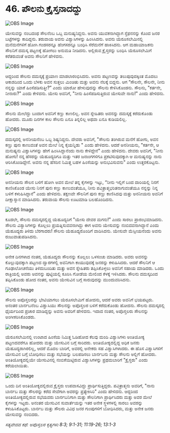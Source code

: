 # 46. ಪೌಲನು ಕ್ರೈಸ್ತನಾದದ್ದು 

![OBS Image](https://cdn.door43.org/obs/jpg/360px/obs-en-46-01.jpg)

ಯೇಸುವನ್ನು ನಂಬದಂಥ ಸೌಲನೆಂಬ ಒಬ್ಬ ಮನುಷ್ಯನಿದ್ದನು. ಅವನು ಯುವಕನಾಗಿದ್ದಾಗ ಸ್ತೆಫನನನ್ನು ಕೊಂದ ಜನರ ಬಟ್ಟೆಗಳನ್ನು ಕಾದಿದ್ದನು. ತರುವಾಯ ಅವನು ವಿಶ್ವಾಸಿಗಳನ್ನು ಹಿಂಸಿಸಿದನು. ಅವನು ಯೆರೂಸಲೇಮಿನಲ್ಲಿ ಮನೆಮನೆಗಳಿಗೆ ಹೋಗಿ ಗಂಡಸರನ್ನೂ ಹೆಂಗಸರನ್ನೂ ಬಂಧಿಸಿ ಸೆರೆಮನೆಗೆ ಹಾಕಿಸಿದನು. ಆಗ ಮಹಾಯಾಜಕನು ಸೌಲನಿಗೆ ದಮಸ್ಕ ಪಟ್ಟಣಕ್ಕೆ ಹೋಗಲು ಅನುಮತಿ ನೀಡಿದನು. ಅಲ್ಲಿರುವ ಕ್ರೈಸ್ತರನ್ನು ಬಂಧಿಸಿ ಯೆರೂಸಲೇಮಿಗೆ ಕರೆತರುವಂತೆ ಅವನು ಸೌಲನಿಗೆ ಹೇಳಿದನು.

![OBS Image](https://cdn.door43.org/obs/jpg/360px/obs-en-46-02.jpg)

ಆದ್ದರಿಂದ ಸೌಲನು ದಮಸ್ಕಕ್ಕೆ ಪ್ರಯಾಣ ಮಾಡಲಾರಂಭಿಸಿದನು. ಅವನು ಪಟ್ಟಣವನ್ನು ತಲುಪುವುದಕ್ಕಿಂತ ಮೊದಲು  ಆಕಾಶದಿಂದ ಒಂದು ಬೆಳಕು ಅವನ ಸುತ್ತಲು ಮಿಂಚಿತು ಮತ್ತು ಅವನು ನೆಲಕ್ಕೆ ಬಿದ್ದನು. ಆಗ  “ಸೌಲನೇ, ಸೌಲನೇ, ನೀನು ನನ್ನನ್ನು ಯಾಕೆ ಹಿಂಸೆಪಡಿಸುತ್ತೀ?” ಎಂದು ಯಾರೋ ಹೇಳುವುದನ್ನು ಸೌಲನು ಕೇಳಿಸಿಕೊಂಡನು. ಸೌಲನು, "ಕರ್ತನೇ, ನೀನಾರು?" ಎಂದು ಕೇಳಿದನು. ಯೇಸು ಅವನಿಗೆ, "ನೀನು ಹಿಂಸೆಪಡಿಸುತ್ತಿರುವ ಯೇಸುವೇ ನಾನು!" ಎಂದು ಹೇಳಿದನು.

![OBS Image](https://cdn.door43.org/obs/jpg/360px/obs-en-46-03.jpg)

ಸೌಲನು ಮೇಲೆದ್ದು ಬಂದಾಗ ಅವನಿಗೆ ಕಣ್ಣು ಕಾಣಲಿಲ್ಲ. ಅವನ ಸ್ನೇಹಿತರು ಅವನನ್ನು ದಮಸ್ಕಕ್ಕೆ ಕರೆದುಕೊಂಡು ಹೋದರು. ಮೂರು ದಿನಗಳ ಕಾಲ ಸೌಲನು ಏನೂ ತಿನ್ನಲಿಲ್ಲ ಅಥವಾ ಏನೂ ಕುಡಿಯಲಿಲ್ಲ.

![OBS Image](https://cdn.door43.org/obs/jpg/360px/obs-en-46-04.jpg)

ದಮಸ್ಕದಲ್ಲಿ ಅನನೀಯನೆಂಬ ಒಬ್ಬ ಶಿಷ್ಯನಿದ್ದನು. ದೇವರು ಅವನಿಗೆ, "ಸೌಲನು ತಂಗಿರುವ ಮನೆಗೆ ಹೋಗು, ಅವನ ಕಣ್ಣು ಪುನಃ ಕಾಣುವಂತೆ ಅವನ ಮೇಲೆ ನಿನ್ನ ಕೈಯನ್ನಿಡು " ಎಂದು ಹೇಳಿದನು. ಆದರೆ ಅನನೀಯನು, "ಕರ್ತನೇ, ಆ ಮನುಷ್ಯನು ವಿಶ್ವಾಸಿಗಳನ್ನು ಹೇಗೆ ಹಿಂಸಿಸಿದ್ದಾನೆಂದು ನಾನು ಕೇಳಿದ್ದೇನೆ" ಎಂದು ಹೇಳಿದನು. ದೇವರು ಅವನಿಗೆ, "ನೀನು ಹೋಗು! ನನ್ನ ಹೆಸರನ್ನು ಯೆಹೂದ್ಯರಿಗೂ ಮತ್ತು ಇತರ ಜನಾಂಗಗಳಿಗೂ ಪ್ರಕಟಿಸುವುದಕ್ಕಾಗಿ ಆ ಮನುಷ್ಯನನ್ನು ನಾನು ಆರಿಸಿಕೊಂಡಿದ್ದೇನೆ. ಅವನು ನನ್ನ ಹೆಸರಿನ ನಿಮಿತ್ತ ಬಹಳ ಹಿಂಸೆಯನ್ನು ಅನುಭವಿಸುವನು" ಎಂದು ಉತ್ತರಕೊಟ್ಟನು. 

![OBS Image](https://cdn.door43.org/obs/jpg/360px/obs-en-46-05.jpg)

ಅನನೀಯನು ಸೌಲನ ಬಳಿಗೆ ಹೋಗಿ ಅವನ ಮೇಲೆ ತನ್ನ ಕೈಗಳನ್ನು ಇಟ್ಟು, “ನೀನು ಇಲ್ಲಿಗೆ ಬಂದ ದಾರಿಯಲ್ಲಿ ನಿನಗೆ ಕಾಣಿಸಿಕೊಂಡ ಯೇಸು ನಿನಗೆ ಪುನಃ ಕಣ್ಣು ಕಾಣುವಂತೆಯೂ, ನೀನು ಪವಿತ್ರಾತ್ಮಭರಿತನಾಗುವಂತೆಯೂ ನನ್ನನ್ನು ನಿನ್ನ ಬಳಿಗೆ ಕಳುಹಿಸಿದ್ದಾನೆ” ಎಂದು ಹೇಳಿದನು. ತಕ್ಷಣವೇ ಸೌಲನಿಗೆ ಪುನಃ ಕಣ್ಣು ಕಾಣಿಸಿದವು ಮತ್ತು ಅನನೀಯನು ಅವನಿಗೆ ದೀಕ್ಷಾಸ್ನಾನ ಮಾಡಿಸಿದನು. ತರುವಾಯ ಸೌಲನು ಊಟಮಾಡಿ ಬಲಹೊಂದಿದನು.

![OBS Image](https://cdn.door43.org/obs/jpg/360px/obs-en-46-06.jpg)

ಕೂಡಲೇ, ಸೌಲನು ದಮಸ್ಕದಲ್ಲಿದ್ದ ಯೆಹೂದ್ಯರಿಗೆ "ಯೇಸು ದೇವರ ಮಗನು!" ಎಂದು ಸಾರಲು ಪ್ರಾರಂಭಮಾಡಿದನು. ಸೌಲನು ವಿಶ್ವಾಸಿಗಳನ್ನು ಕೊಲ್ಲಲು ಪ್ರಯತ್ನಿಸುವವನಾಗಿದ್ದು  ಈಗ ಅವನು ಯೇಸುವನ್ನು ನಂಬಿದವನಾಗಿದ್ದಾನೆ ಎಂದು ಯೆಹೂದ್ಯರು ತಿಳಿದು ಬೆರಗಾದರು! ಸೌಲನು ಯೆಹೂದ್ಯರೊಂದಿಗೆ ವಾದಿಸಿದನು. ಯೇಸುವೇ ಮೆಸ್ಸೀಯನೆಂದು ಅವನು ರುಜುವಾತುಪಡಿಸಿದನು. 

![OBS Image](https://cdn.door43.org/obs/jpg/360px/obs-en-46-07.jpg)

ಅನೇಕ ದಿನಗಳಾದ ನಂತರ, ಯೆಹೂದ್ಯರು ಸೌಲನನ್ನು ಕೊಲ್ಲಲು ಒಳಸಂಚು ಮಾಡಿದರು. ಅವರು ಅವನನ್ನು ಕೊಲ್ಲುವುದಕ್ಕಾಗಿ ಪಟ್ಟಣದ ದ್ವಾರಗಳಲ್ಲಿ ಅವನಿಗಾಗಿ ಕಾಯುವುದಕ್ಕೆ ಜನರನ್ನು ಕಳುಹಿಸಿದರು. ಆದರೆ ಸೌಲನಿಗೆ ಆ ಗೂಢಾಲೋಚನೆಯು ತಿಳಿದುಬಂದಿತು ಮತ್ತು ಅವನ ಸ್ನೇಹಿತರು ತಪ್ಪಿಸಿಕೊಳ್ಳಲು ಅವನಿಗೆ ಸಹಾಯ ಮಾಡಿದರು. ಒಂದು ರಾತ್ರಿಯಲ್ಲಿ ಅವರು ಅವನನ್ನು ಪುಟ್ಟಿಯಲ್ಲಿ ಕೂರಿಸಿ ಗೋಡೆಯ ಮೇಲಿಂದ ಕೆಳಕ್ಕೆ ಇಳಿಸಿದರು. ಸೌಲನು ದಮಸ್ಕದಿಂದ ತಪ್ಪಿಸಿಕೊಂಡು ಹೋದ ನಂತರ, ಅವನು ಯೇಸುವಿನ ಬಗ್ಗೆ ಸಾರುವುದನ್ನು ಮುಂದುವರಿಸಿದನು. 

![OBS Image](https://cdn.door43.org/obs/jpg/360px/obs-en-46-08.jpg)

ಸೌಲನು ಅಪೊಸ್ತಲರನ್ನು ಭೇಟಿಯಾಗಲು ಯೆರೂಸಲೇಮಿಗೆ ಹೋದನು, ಆದರೆ ಅವರು ಅವನಿಗೆ ಭಯಪಟ್ಟರು. ಅನಂತರ ಬಾರ್ನಬನೆಂಬ ವಿಶ್ವಾಸಿಯು ಸೌಲನನ್ನು ಅಪೊಸ್ತಲರ ಬಳಿಗೆ ಕರೆದುಕೊಂಡು ಹೋದನು. ಸೌಲನು ದಮಸ್ಕದಲ್ಲಿ ಧೈರ್ಯದಿಂದ ಪ್ರಚಾರ ಮಾಡಿದ್ದನ್ನು ಅವನು ಅವರಿಗೆ ಹೇಳಿದನು. ಇದಾದ ನಂತರ, ಅಪೊಸ್ತಲರು ಸೌಲನನ್ನು ಅಂಗೀಕರಿಸಿಕೊಂಡರು. 

![OBS Image](https://cdn.door43.org/obs/jpg/360px/obs-en-46-09.jpg)

ಯೆರೂಸಲೇಮಿನಲ್ಲಿ ಉಂಟಾದ ಹಿಂಸೆಯ ನಿಮಿತ್ತ ಓಡಿಹೋದ ಕೆಲವು ಮಂದಿ ವಿಶ್ವಾಸಿಗಳು ಅಂತಿಯೋಕ್ಯ  ಪಟ್ಟಣದವರೆಗೂ ಹೋದರು ಮತ್ತು ಯೇಸುವಿನ ಬಗ್ಗೆ ಸಾರಿದರು. ಅಂತಿಯೋಕ್ಯದಲ್ಲಿದ್ದ ಅಧಿಕ ಜನರು ಯೆಹೂದ್ಯರಾಗಿರಲಿಲ್ಲ, ಆದರೆ ಮೊದಲ ಬಾರಿಗೆ, ಅವರಲ್ಲಿ ಅನೇಕರು ಸಹ ವಿಶ್ವಾಸಿಗಳಾದರು. ಈ ಹೊಸ ವಿಶ್ವಾಸಿಗಳಿಗೆ ಯೇಸುವಿನ ಬಗ್ಗೆ ಬೋಧಿಸಲು ಮತ್ತು ಸಭೆಯನ್ನು ಬಲಪಡಿಸಲು ಬಾರ್ನಬನು ಮತ್ತು ಸೌಲನು ಅಲ್ಲಿಗೆ ಹೋದರು. ಅಂತಿಯೋಕ್ಯದಲ್ಲಿಯೇ ಯೇಸುವಿನಲ್ಲಿ ನಂಬಿಕೆಯಿಟ್ಟಿರುವ ವಿಶ್ವಾಸಿಗಳನ್ನು ಪ್ರಥಮಬಾರಿಗೆ "ಕ್ರೈಸ್ತರು" ಎಂದು ಕರೆಯಲಾಯಿತು. 

![OBS Image](https://cdn.door43.org/obs/jpg/360px/obs-en-46-10.jpg)

ಒಂದು ದಿನ ಅಂತಿಯೋಕ್ಯದಲ್ಲಿರುವ ಕ್ರೈಸ್ತರು ಉಪವಾಸವಿದ್ದು ಪ್ರಾರ್ಥಿಸುತ್ತಿದ್ದರು. ಪವಿತ್ರಾತ್ಮನು ಅವರಿಗೆ, "ನಾನು ಬಾರ್ನಬ ಮತ್ತು ಸೌಲರನ್ನು ಕರೆದ ಸೇವೆಗಾಗಿ ಅವರನ್ನು ಪ್ರತ್ಯೇಕಿಸಿರಿ" ಎಂದು ಹೇಳಿದನು. ಆದ್ದರಿಂದ ಅಂತಿಯೋಕ್ಯದಲ್ಲಿರುವ ಸಭೆಯವರು  ಬಾರ್ನಬನಿಗಾಗಿ ಮತ್ತು ಸೌಲನಿಗಾಗಿ ಪ್ರಾರ್ಥಿಸಿದರು ಮತ್ತು ಅವರ ಮೇಲೆ ಕೈಗಳನ್ನು ಇಟ್ಟರು. ಅನಂತರ ಯೇಸುವಿನ ಸುವಾರ್ತೆಯನ್ನು ಇತರ ಅನೇಕ ಸ್ಥಳಗಳಲ್ಲಿ ಸಾರಲು ಅವರನ್ನು ಕಳುಹಿಸಿಕೊಟ್ಟರು. ಬಾರ್ನಬ ಮತ್ತು ಸೌಲರು ವಿವಿಧ ಜನರ ಗುಂಪುಗಳಿಗೆ ಬೋಧಿಸಿದರು, ಮತ್ತು ಅನೇಕ ಜನರು ಯೇಸುವನ್ನು ನಂಬಿದರು. 

_ಸತ್ಯವೇದದ ಕಥೆ: ಅಪೊಸ್ತಲರ ಕೃತ್ಯಗಳು 8:3; 9:1-31; 11:19-26; 13:1-3_

